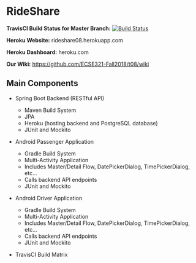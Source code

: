 # RideShare

**TravisCI Build Status for Master Branch:** [![Build Status](https://travis-ci.com/ECSE321-Fall2018/t08.svg?token=atEt1SppUvzajjRzBkhC&branch=master)](https://travis-ci.com/ECSE321-Fall2018/t08)

**Heroku Website:** rideshare08.herokuapp.com

**Heroku Dashboard:** heroku.com

**Our Wiki:** https://github.com/ECSE321-Fall2018/t08/wiki

## Main Components
* Spring Boot Backend (RESTful API)
  * Maven Build System
  * JPA
  * Heroku (hosting backend and PostgreSQL database)
  * JUnit and Mockito

* Android Passenger Application
  * Gradle Build System
  * Multi-Activity Application
  * Includes Master/Detail Flow, DatePickerDialog, TimePickerDialog, etc...
  * Calls backend API endpoints
  * JUnit and Mockito
  
* Android Driver Application
  * Gradle Build System
  * Multi-Activity Application
  * Includes Master/Detail Flow, DatePickerDialog, TimePickerDialog, etc...
  * Calls backend API endpoints
  * JUnit and Mockito
   
* TravisCI Build Matrix
